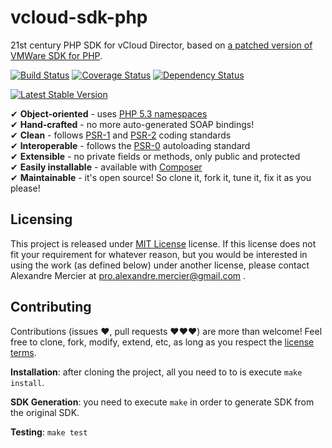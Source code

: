 vcloud-sdk-php
==============

21st century PHP SDK for vCloud Director, based on [a patched version of VMWare
SDK for PHP](https://github.com/amercier/vmware-vcloud-sdk-php-patched).

[![Build Status](https://travis-ci.org/amercier/vcloud-sdk-php.png?branch=master)](https://travis-ci.org/amercier/vcloud-sdk-php)
[![Coverage Status](https://coveralls.io/repos/amercier/vcloud-sdk-php/badge.png?branch=master)](https://coveralls.io/r/amercier/vcloud-sdk-php?branch=master)
[![Dependency Status](https://www.versioneye.com/user/projects/5200f4fa632bac07760081ec/badge.png)](https://www.versioneye.com/user/projects/5200f4fa632bac07760081ec)

[![Latest Stable Version](https://poser.pugx.org/amercier/vcloud-sdk/v/stable.png)](https://packagist.org/packages/amercier/vcloud-sdk)


✔ **Object-oriented** - uses [PHP 5.3 namespaces](http://php.net/manual/en/language.namespaces.php)  
✔ **Hand-crafted** - no more auto-generated SOAP bindings!  
✔ **Clean** - follows [PSR-1](http://www.php-fig.org/psr/1/) and [PSR-2](http://www.php-fig.org/psr/2/) coding standards  
✔ **Interoperable** - follows the [PSR-0](http://www.php-fig.org/psr/0/) autoloading standard  
✔ **Extensible** - no private fields or methods, only public and protected  
✔ **Easily installable** - available with [Composer](http://getcomposer.org/)  
✔ **Maintainable** - it's open source! So clone it, fork it, tune it, fix it as you please!  


Licensing
---------

This project is released under [MIT License](LICENSE) license. If this license
does not fit your requirement for whatever reason, but you would be interested
in using the work (as defined below) under another license, please contact
Alexandre Mercier at pro.alexandre.mercier@gmail.com .


Contributing
------------

Contributions (issues ♥, pull requests ♥♥♥) are more than welcome! Feel free to
clone, fork, modify, extend, etc, as long as you respect the
[license terms](LICENSE-CC-BY.md).

**Installation**: after cloning the project, all you need to to is execute
`make install`.

**SDK Generation**: you need to execute `make` in order to generate SDK from the
original SDK.

**Testing**: `make test`

